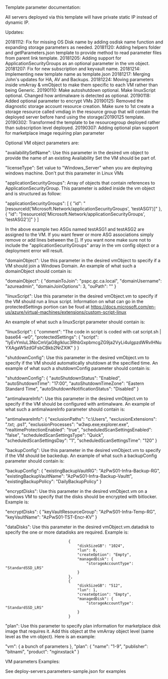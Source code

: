 Template parameter documentation:

All servers deployed via this template will have private static IP instead of dynamic IP.

Updates:

20181112: Fix for missing OS Disk name by adding osdisk name function and expanding storage parameters as needed.
20181120: Adding helpers folder and getParameters.json template to provide method to read parameter files from parent link template.
20181205: Adding support for ApplicationSecurityGroups as an optional parameter in the vm object.
20181207: Fix for new subscription and keyvault name.
20181214: Implementing new template name as template.json
20181217: Merging John's updates for HA, AV and Backups.
20181224: Moving parameters inside vmArray & vmObject to make them specific to each VM rather than being Generic.
20190110: Make autoshutdown optional. Make linuxScript optional. Changed how antimalware is detected as optional.
20190118: Added optional parameter to encrypt VMs
20190125: Removed the diagnostic storage account resource creation. Make sure to 1st create a storage resource called vmdiag in the resource group that will contain the deployed server before hand using the storage/20190125 template.
20190302: Transformed the template to be resourcegroup deployed rather than subscription level deployed.
20190307: Adding optional plan support for marketplace image requiring plan parameter

Optional VM object parameters are:

"availabilitySetName": Use this parameter in the desired vm object to provide the name of an existing Availability Set the VM should be part of.

"licenseType": Set value to "Windows_Server" when you are deploying windows machine. Don't put this parameter in Linux VMs

"applicationSecurityGroups": Array of objects that contain references to ApplicationSecurityGroup. This parameter is added inside the vm object and is structured as follow:

"applicationSecurityGroups":    [
                                    { "id": "[resourceId('Microsoft.Network/applicationSecurityGroups', 'testASG1')]" },
                                    { "id": "[resourceId('Microsoft.Network/applicationSecurityGroups', 'testASG2')]" }
                                ]

In the above example two ASGs named testASG1 and testASG2 are assigned to the VM. If you want fewer or more ASG associations simply remove or add lines between the []. If you want none make sure not to include the "applicationSecurityGroups" array in the vm config object or a deployment error will result.

"domainObject": Use this parameter in the desired vmObject to specify if a VM should join a Windows Domain. An example of what such a domainObject should contain is:

"domainObject":     {
                        "domainToJoin": "pspc.gc.ca.local",
                        "domainUsername": "azureadmin",
                        "domainJoinOptions": 3,
                        "ouPath": ""
                    }

"linuxScript": Use this parameter in the desired vmObject.vm to specify if the VM should run a linux script. Information on what can go in the protectedSettings portion can be foud at https://docs.microsoft.com/en-us/azure/virtual-machines/extensions/custom-script-linux

An example of what such a linuxScript parameter should contain is:     

"linuxScript":          {
                            "comment": "The code in script is coded with cat script.sh | base64 -w0",
                            "protectedSettings": {
                                "script": "IyEvYmluL3NoCmVjaG8gIkluc3RhbGxpbmcgZG9ja2VyLi4uIgpzdWRvIHNuYXAgaW5zdGFsbCBkb2NrZXIK"
                            }
                        }

"shutdownConfig": Use this parameter in the desired vmObject.vm to specify if the VM should automatically shutdown at the specified time. An example of what such a shutdownConfig parameter should contain is:

"shutdownConfig":       {
                            "autoShutdownStatus": "Enabled",
                            "autoShutdownTime": "17:00",
                            "autoShutdownTimeZone": "Eastern Standard Time",
                            "autoShutdownNotificationStatus": "Disabled"
                        }

"antimalwareInfo": Use this parameter in the desired vmObject.vm to specify if the VM should be configured with antimalware. An example of what such a antimalwareInfo parameter should contain is:

"antimalwareInfo":      {
                            "exclusionPaths": "c:\\Users",
                            "exclusionExtensions": ".txt; .ps1",
                            "exclusionProcesses": "w3wp.exe;explorer.exe",
                            "realtimeProtectionEnabled": "true",
                            "scheduledScanSettingsEnabled": "false",
                            "scheduledScanSettingsType": "Quick",
                            "scheduledScanSettingsDay": "1",
                            "scheduledScanSettingsTime": "120"
                        }

"backupConfig": Use this parameter in the desired vmObject.vm to specify if the VM should be backedup. An example of what such a backupConfig parameter should contain is:

"backupConfig":     {
                        "existingBackupVaultRG": "AzPwS01-Infra-Backup-RG",
                        "existingBackupVaultName": "AzPwS01-Infra-Backup-Vaultt",
                        "existingBackupPolicy": "DailyBackupPolicy"
                    }

"encryptDisks": Use this parameter in the desired vmObject.vm on a windows VM to specify that the disks should be encrypted with bitlocker. Example is:

"encryptDisks":         {
                            "keyVaultResourceGroup": "AzPwS01-Infra-Temp-RG",
                            "keyVaultName": "AzPwS01-TST-Encr-KV"
                        }

"dataDisks": Use this parameter in the desired vmObject.vm.datadisk to specify the one or more datadisks are required. Example is:

                                {
                                    "diskSizeGB": "1024",
                                    "lun": 0,
                                    "createOption": "Empty",
                                    "managedDisk": {
                                        "storageAccountType": "StandardSSD_LRS"
                                    }
                                },
                                {
                                    "diskSizeGB": "512",
                                    "lun": 1,
                                    "createOption": "Empty",
                                    "managedDisk": {
                                        "storageAccountType": "StandardSSD_LRS"
                                    }
                                }

"plan": Use this parameter to specify plan information for marketplace disk image that requires it. Add this object at the vmArray object level (same level as the vm object). Here is an example:

"vm":               { 
                        a bunch of parameters
                    },
"plan":             {
                        "name": "1-9",
                        "publisher": "bitnami",
                        "product": "nginxstack"
                    }

VM parameters Examples:

See deploy-servers.parameters-sample.json for examples